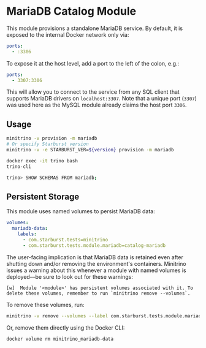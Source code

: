# MariaDB Catalog Module

This module provisions a standalone MariaDB service. By default, it is exposed
to the internal Docker network only via:

```yaml
ports:
  - :3306
```

To expose it at the host level, add a port to the left of the colon, e.g.:

```yaml
ports:
  - 3307:3306
```

This will allow you to connect to the service from any SQL client that supports
MariaDB drivers on `localhost:3307`. Note that a unique port (`3307`) was used
here as the MySQL module already claims the host port `3306`.

## Usage

```sh
minitrino -v provision -m mariadb
# Or specify Starburst version
minitrino -v -e STARBURST_VER=${version} provision -m mariadb

docker exec -it trino bash 
trino-cli

trino> SHOW SCHEMAS FROM mariadb;
```

## Persistent Storage

This module uses named volumes to persist MariaDB data:

```yaml
volumes:
  mariadb-data:
    labels:
      - com.starburst.tests=minitrino
      - com.starburst.tests.module.mariadb=catalog-mariadb
```

The user-facing implication is that MariaDB data is retained even after shutting
down and/or removing the environment's containers. Minitrino issues a warning
about this whenever a module with named volumes is deployed––be sure to look out
for these warnings:

```log
[w]  Module '<module>' has persistent volumes associated with it. To delete these volumes, remember to run `minitrino remove --volumes`.
```

To remove these volumes, run:

```sh
minitrino -v remove --volumes --label com.starburst.tests.module.mariadb=catalog-mariadb
```
  
Or, remove them directly using the Docker CLI:

```sh
docker volume rm minitrino_mariadb-data
```
